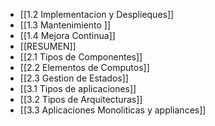 - [[1.2 Implementacion y Desplieques]]
- [[1.3 Mantenimiento ]]
- [[1.4 Mejora Continua]]
- [[RESUMEN]]
- [[2.1 Tipos de Componentes]]
- [[2.2 Elementos de Computos]]
- [[2.3 Gestion de Estados]]
- [[3.1 Tipos de aplicaciones]]
- [[3.2 Tipos de Arquitecturas]]
- [[3.3 Aplicaciones Monoliticas y appliances]]